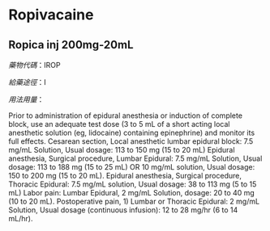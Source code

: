# Ropivacaine

## Ropica inj 200mg-20mL

*藥物代碼*：IROP

*給藥途徑*：I

*用法用量*：

Prior to administration of epidural anesthesia or induction of complete block, use an adequate test dose (3 to 5 mL of a short acting local anesthetic solution (eg, lidocaine) containing epinephrine) and monitor its full effects.
Cesarean section, Local anesthetic lumbar epidural block: 7.5 mg/mL Solution, Usual dosage: 113 to 150 mg (15 to 20 mL)
Epidural anesthesia, Surgical procedure, Lumbar Epidural: 7.5 mg/mL Solution, Usual dosage: 113 to 188 mg (15 to 25 mL) OR 10 mg/mL solution, Usual dosage: 150 to 200 mg (15 to 20 mL).
Epidural anesthesia, Surgical procedure, Thoracic Epidural: 7.5 mg/mL solution, Usual dosage: 38 to 113 mg (5 to 15 mL)
Labor pain: Lumbar Epidural, 2 mg/mL Solution, dosage: 20 to 40 mg (10 to 20 mL).
Postoperative pain, 1) Lumbar or Thoracic Epidural: 2 mg/mL Solution, Usual dosage (continuous infusion): 12 to 28 mg/hr (6 to 14 mL/hr).

